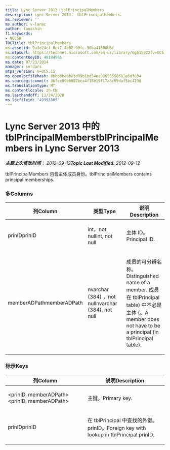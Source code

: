 ```yaml
---
title: Lync Server 2013：tblPrincipalMembers
description: Lync Server 2013： tblPrincipalMembers。
ms.reviewer: ''
ms.author: v-lanac
author: lanachin
f1.keywords:
- NOCSH
TOCTitle: tblPrincipalMembers
ms:assetid: 9a3e24cf-6ef7-4b82-99fc-50ba41800b6f
ms:mtpsurl: https://technet.microsoft.com/en-us/library/Gg615022(v=OCS.15)
ms:contentKeyID: 48184965
ms.date: 07/23/2014
manager: serdars
mtps_version: v=OCS.15
ms.openlocfilehash: 8bbb8be0b83d09b1bd54ea98655558581e6df834
ms.sourcegitcommit: 36fee89bb887bea4f18b19f17a8c69daf5bc423d
ms.translationtype: MT
ms.contentlocale: zh-CN
ms.lasthandoff: 11/24/2020
ms.locfileid: "49391805"
---
```

# <a name="tblprincipalmembers-in-lync-server-2013"></a><span data-ttu-id="56626-103">Lync Server 2013 中的 tblPrincipalMembers</span><span class="sxs-lookup"><span data-stu-id="56626-103">tblPrincipalMembers in Lync Server 2013</span></span>

<div data-xmlns="http://www.w3.org/1999/xhtml">

<div class="topic" data-xmlns="http://www.w3.org/1999/xhtml" data-msxsl="urn:schemas-microsoft-com:xslt" data-cs="https://msdn.microsoft.com/">

<div data-asp="https://msdn2.microsoft.com/asp">



</div>

<div id="mainSection">

<div id="mainBody"><span data-ttu-id="56626-104">

<span> </span></span><span class="sxs-lookup"><span data-stu-id="56626-104">

<span> </span></span></span>

<span data-ttu-id="56626-105">_**主题上次修改时间：** 2012-09-12_</span><span class="sxs-lookup"><span data-stu-id="56626-105">_**Topic Last Modified:** 2012-09-12_</span></span>

<span data-ttu-id="56626-106">tblPrincipalMembers 包含主体成员身份。</span><span class="sxs-lookup"><span data-stu-id="56626-106">tblPrincipalMembers contains principal memberships.</span></span>

### <a name="columns"></a><span data-ttu-id="56626-107">多</span><span class="sxs-lookup"><span data-stu-id="56626-107">Columns</span></span>

<table>
<colgroup>
<col style="width: 33%" />
<col style="width: 33%" />
<col style="width: 33%" />
</colgroup>
<thead>
<tr class="header">
<th><span data-ttu-id="56626-108">列</span><span class="sxs-lookup"><span data-stu-id="56626-108">Column</span></span></th>
<th><span data-ttu-id="56626-109">类型</span><span class="sxs-lookup"><span data-stu-id="56626-109">Type</span></span></th>
<th><span data-ttu-id="56626-110">说明</span><span class="sxs-lookup"><span data-stu-id="56626-110">Description</span></span></th>
</tr>
</thead>
<tbody>
<tr class="odd">
<td><p><span data-ttu-id="56626-111">prinID</span><span class="sxs-lookup"><span data-stu-id="56626-111">prinID</span></span></p></td>
<td><p><span data-ttu-id="56626-112">int，not null</span><span class="sxs-lookup"><span data-stu-id="56626-112">int, not null</span></span></p></td>
<td><p><span data-ttu-id="56626-113">主体 ID。</span><span class="sxs-lookup"><span data-stu-id="56626-113">Principal ID.</span></span></p></td>
</tr>
<tr class="even">
<td><p><span data-ttu-id="56626-114">memberADPath</span><span class="sxs-lookup"><span data-stu-id="56626-114">memberADPath</span></span></p></td>
<td><p><span data-ttu-id="56626-115">nvarchar (384) ，not null</span><span class="sxs-lookup"><span data-stu-id="56626-115">nvarchar (384), not null</span></span></p></td>
<td><p><span data-ttu-id="56626-116">成员的可分辨名称。</span><span class="sxs-lookup"><span data-stu-id="56626-116">Distinguished name of a member.</span></span> <span data-ttu-id="56626-117">成员在 tblPrincipal table) 中不必是主体 (。</span><span class="sxs-lookup"><span data-stu-id="56626-117">A member does not have to be a principal (in tblPrincipal table).</span></span></p></td>
</tr>
</tbody>
</table>


### <a name="keys"></a><span data-ttu-id="56626-118">标示</span><span class="sxs-lookup"><span data-stu-id="56626-118">Keys</span></span>

<table>
<colgroup>
<col style="width: 50%" />
<col style="width: 50%" />
</colgroup>
<thead>
<tr class="header">
<th><span data-ttu-id="56626-119">列</span><span class="sxs-lookup"><span data-stu-id="56626-119">Column</span></span></th>
<th><span data-ttu-id="56626-120">说明</span><span class="sxs-lookup"><span data-stu-id="56626-120">Description</span></span></th>
</tr>
</thead>
<tbody>
<tr class="odd">
<td><p><span data-ttu-id="56626-121">&lt;prinID, memberADPath&gt;</span><span class="sxs-lookup"><span data-stu-id="56626-121">&lt;prinID, memberADPath&gt;</span></span></p></td>
<td><p><span data-ttu-id="56626-122">主键。</span><span class="sxs-lookup"><span data-stu-id="56626-122">Primary key.</span></span></p></td>
</tr>
<tr class="even">
<td><p><span data-ttu-id="56626-123">prinID</span><span class="sxs-lookup"><span data-stu-id="56626-123">prinID</span></span></p></td>
<td><p><span data-ttu-id="56626-124">在 tblPrincipal 中查找的外键。 prinID。</span><span class="sxs-lookup"><span data-stu-id="56626-124">Foreign key with lookup in tblPrincipal.prinID.</span></span></p></td>
</tr>
</tbody>
</table><span data-ttu-id="56626-125">


</div>

<span> </span>

</div>

</div>

</span><span class="sxs-lookup"><span data-stu-id="56626-125">


</div>

<span> </span>

</div>

</div>

</span></span></div>

